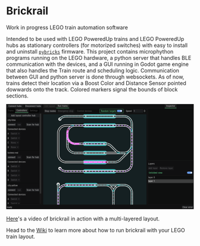 # Brickrail
Work in progress LEGO train automation software

Intended to be used with LEGO PoweredUp trains and LEGO PoweredUp hubs as stationary controllers (for motorized switches) with easy to install and uninstall [`pybricks`](https://pybricks.com/) firmware.
This project contains microphython programs running on the LEGO hardware, a python server that handles BLE communication with the devices, and a GUI running in Godot game engine that also handles the Train route and scheduling logic.
Communication between GUI and python server is done through websockets.
As of now, trains detect their location via a Boost Color and Distance Sensor pointed dowwards onto the track. Colored markers signal the bounds of block sections.

![GUI screenshot](screenshot3.PNG)

[Here](https://www.youtube.com/watch?v=cBF-G4d4vw8)'s a video of brickrail in action with a multi-layered layout.

Head to the [Wiki](https://github.com/Novakasa/brickrail/wiki) to learn more about how to run brickrail with your LEGO train layout.

